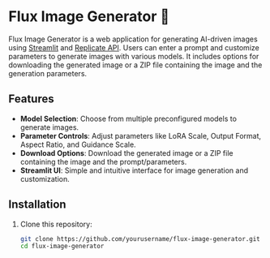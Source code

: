 # Flux Image Generator 🎨

Flux Image Generator is a web application for generating AI-driven images using [Streamlit](https://streamlit.io/) and [Replicate API](https://replicate.com/). Users can enter a prompt and customize parameters to generate images with various models. It includes options for downloading the generated image or a ZIP file containing the image and the generation parameters.

## Features

- **Model Selection**: Choose from multiple preconfigured models to generate images.
- **Parameter Controls**: Adjust parameters like LoRA Scale, Output Format, Aspect Ratio, and Guidance Scale.
- **Download Options**: Download the generated image or a ZIP file containing the image and the prompt/parameters.
- **Streamlit UI**: Simple and intuitive interface for image generation and customization.

## Installation

1. Clone this repository:
   ```bash
   git clone https://github.com/yourusername/flux-image-generator.git
   cd flux-image-generator
